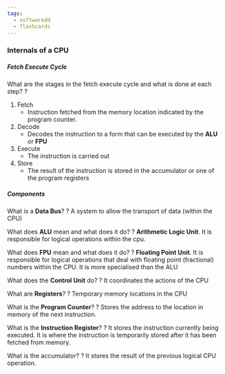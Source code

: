 ```yaml
---
tags:
  - softwaredd
  - flashcards
---
```


### Internals of a CPU

##### Fetch Execute Cycle

What are the stages in the fetch execute cycle and what is done at each step?
?
1. Fetch
	- Instruction fetched from the memory location indicated by the program counter. 
2. Decode
	- Decodes the instruction to a form that can be executed by the **ALU** or **FPU**
3. Execute 
	-  The instruction is carried out
4. Store
	- The result of the instruction is stored in the accumulator or one of the program registers


##### Components

What is a **Data Bus**?
?
A system to allow the transport of data (within the CPU)


What does **ALU** mean and what does it do?
?
**Arithmetic Logic Unit**. It is responsible for logical operations within the cpu.


What does **FPU** mean and what does it do?
?
**Floating Point Unit**. It is responsible for logical operations that deal with floating point (fractional) numbers within the CPU. It is more specialised than the ALU


What does the **Control Unit** do?
?
It coordinates the actions of the CPU


What are **Registers**?
?
Temporary memory locations
 in the CPU

What is the **Program Counter**?
?
Stores the address to the location in memory of the next instruction.


What is the **Instruction Register**?
?
It stores the instruction currently being executed. It is where the instruction is temporarily stored after it has been fetched from memory.


What is the accumulator?
?
It stores the result of the previous logical CPU operation.
